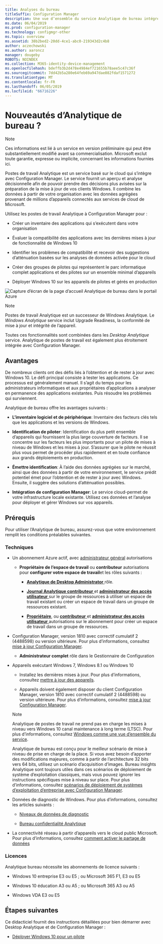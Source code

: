 ```yaml
---
title: Analyses du bureau
titleSuffix: Configuration Manager
description: Une vue d’ensemble du service Analytique de bureau intégré à Configuration Manager.
ms.date: 06/04/2019
ms.prod: configuration-manager
ms.technology: configmgr-other
ms.topic: overview
ms.assetid: 38b2bed2-20dd-4ce1-abc0-219343d2c4b8
author: aczechowski
ms.author: aaroncz
manager: dougeby
ROBOTS: NOINDEX
ms.collection: M365-identity-device-management
ms.openlocfilehash: bdeffb3b2d478e4984ef721655b78aee5c47c36f
ms.sourcegitcommit: 7dd42b5a280e64feb69a947dae082fdaf1571272
ms.translationtype: MT
ms.contentlocale: fr-FR
ms.lasthandoff: 06/05/2019
ms.locfileid: "66716226"
---
```

# <a name="what-is-desktop-analytics"></a>Nouveautés d’Analytique de bureau ?

> [!Note]  
> Ces informations est lié à un service en version préliminaire qui peut être substantiellement modifié avant sa commercialisation. Microsoft exclut toute garantie, expresse ou implicite, concernant les informations fournies ici.  

Postes de travail Analytique est un service basé sur le cloud qui s’intègre avec Configuration Manager. Le service fournit un aperçu et analyse décisionnelle afin de pouvoir prendre des décisions plus avisées sur la préparation de la mise à jour de vos clients Windows. Il combine les données à partir de votre organisation avec les données agrégées provenant de millions d’appareils connectés aux services de cloud de Microsoft.

Utilisez les postes de travail Analytique à Configuration Manager pour :  

- Créer un inventaire des applications qui s’exécutent dans votre organisation  

- Évaluer la compatibilité des applications avec les dernières mises à jour de fonctionnalité de Windows 10  

- Identifier les problèmes de compatibilité et recevoir des suggestions d’atténuation basées sur les analyses de données activée pour le cloud  

- Créer des groupes de pilotes qui représentent le parc informatique complet applications et des pilotes sur un ensemble minimal d’appareils  

- Déployer Windows 10 sur les appareils de pilotes et gérés en production  

![Capture d’écran de la page d’accueil Analytique de bureau dans le portail Azure](media/portal-home.png)

> [!Note]  
> Postes de travail Analytique est un successeur de Windows Analytique. Le *Windows Analytique* service inclut Upgrade Readiness, la conformité de mise à jour et intégrité de l’appareil.
>
> Toutes ces fonctionnalités sont combinées dans les *Desktop Analytique* service. Analytique de postes de travail est également plus étroitement intégrée avec Configuration Manager.



## <a name="benefits"></a>Avantages

De nombreux clients ont des défis liés à l’obtention et de rester à jour avec Windows 10. Le défi principal consiste à tester les applications. Ce processus est généralement manuel. Il s’agit du temps pour les administrateurs informatiques et aux propriétaires d’applications à analyser en permanence des applications existantes. Puis résoudre les problèmes qui surviennent.

Analytique de bureau offre les avantages suivants :

- **L’inventaire logiciel et de périphérique**: Inventaire des facteurs clés tels que les applications et les versions de Windows.  

- **Identification de piloter**: Identification du plus petit ensemble d’appareils qui fournissent la plus large couverture de facteurs. Il se concentre sur les facteurs les plus importants pour un pilote de mises à niveau de Windows et les mises à jour. S’assurer que le pilote ne réussit plus vous permet de procéder plus rapidement et en toute confiance aux grands déploiements en production.  

- **Émettre identification**: À l’aide des données agrégées sur le marché, ainsi que des données à partir de votre environnement, le service prédit potentiel émet pour l’obtention et de rester à jour avec Windows. Ensuite, il suggère des solutions d’atténuation possibles.  

- **Intégration de configuration Manager**: Le service cloud-permet de votre infrastructure locale existante. Utilisez ces données et l’analyse pour déployer et gérer Windows sur vos appareils.  



## <a name="prerequisites"></a>Prérequis

Pour utiliser l’Analytique de bureau, assurez-vous que votre environnement remplit les conditions préalables suivantes.


### <a name="technical"></a>Techniques

- Un abonnement Azure actif, avec [administrateur général](https://docs.microsoft.com/azure/active-directory/users-groups-roles/directory-assign-admin-roles#company-administrator) autorisations  

    - **Propriétaire de l’espace de travail** ou **contributeur** autorisations pour **configurer votre espace de travail**et les rôles suivants :  

       - [**Analytique de Desktop Administrator** ](https://docs.microsoft.com/azure/active-directory/users-groups-roles/directory-assign-admin-roles) rôle.

       - [**Journal Analytique contributeur** ](https://docs.microsoft.com/azure/role-based-access-control/built-in-roles#log-analytics-contributor) et [ **administrateur des accès utilisateur** ](https://docs.microsoft.com/azure/role-based-access-control/built-in-roles#user-access-administrator) sur le groupe de ressources à utiliser un espace de travail existant ou créer un espace de travail dans un groupe de ressources existant.

        - [**Propriétaire**](https://docs.microsoft.com/azure/role-based-access-control/built-in-roles#owner), ou [ **contributeur** ](https://docs.microsoft.com/azure/role-based-access-control/built-in-roles#contributor) et [ **administrateur des accès utilisateur** ](https://docs.microsoft.com/azure/role-based-access-control/built-in-roles#user-access-administrator) autorisations sur le abonnement pour créer un espace de travail dans un groupe de ressources.  

- Configuration Manager, version 1810 avec correctif cumulatif 2 (4488598) ou version ultérieure. Pour plus d’informations, consultez [mise à jour Configuration Manager](/sccm/desktop-analytics/connect-configmgr#bkmk_hotfix).  

    - **Administrateur complet** rôle dans le Gestionnaire de Configuration  

- Appareils exécutant Windows 7, Windows 8.1 ou Windows 10  

    - Installez les dernières mises à jour. Pour plus d’informations, consultez [mettre à jour des appareils](/sccm/desktop-analytics/enroll-devices#update-devices).  

    - Appareils doivent également disposer du client Configuration Manager, version 1810 avec correctif cumulatif 2 (4488598) ou version ultérieure. Pour plus d’informations, consultez [mise à jour Configuration Manager](/sccm/desktop-analytics/connect-configmgr#bkmk_hotfix).  

    > [!Note]  
    > Analytique de postes de travail ne prend pas en charge les mises à niveau vers Windows 10 canal maintenance à long terme (LTSC). Pour plus d’informations, consultez [Windows comme une vue d’ensemble du service](https://docs.microsoft.com/windows/deployment/update/waas-overview#long-term-servicing-channel).
    >
    > Analytique de bureau est conçu pour le meilleur scénario de mise à niveau de prise en charge de la place. Si vous avez besoin d’apporter des modifications majeures, comme à partir de l’architecture 32 bits vers 64 bits, utilisez un scénario d’acquisition d’images. Bureau insights Analytique sont toujours utiles dans ces scénarios de déploiement de système d’exploitation classiques, mais vous pouvez ignorer les instructions spécifiques mise à niveau sur place. Pour plus d’informations, consultez [scénarios de déploiement de systèmes d’exploitation d’entreprise avec Configuration Manager](/sccm/osd/deploy-use/scenarios-to-deploy-enterprise-operating-systems).

- Données de diagnostic de Windows. Pour plus d’informations, consultez les articles suivants :  

    - [Niveaux de données de diagnostic](/sccm/desktop-analytics/enable-data-sharing#diagnostic-data-levels)  

    - [Bureau confidentialité Analytique](/sccm/desktop-analytics/privacy)  

- La connectivité réseau à partir d’appareils vers le cloud public Microsoft. Pour plus d’informations, consultez [comment activer le partage de données](/sccm/desktop-analytics/enable-data-sharing)  


### <a name="licensing"></a>Licences

Analytique bureau nécessite les abonnements de licence suivants :

- Windows 10 entreprise E3 ou E5 ; ou Microsoft 365 F1, E3 ou E5  

- Windows 10 éducation A3 ou A5 ; ou Microsoft 365 A3 ou A5  

- Windows VDA E3 ou E5  




## <a name="next-steps"></a>Étapes suivantes

Ce didacticiel fournit des instructions détaillées pour bien démarrer avec Desktop Analytique et de Configuration Manager :  

- [Déployer Windows 10 pour un pilote](/sccm/desktop-analytics/tutorial-windows10)  
